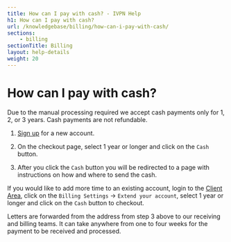 ```yaml
---
title: How can I pay with cash? - IVPN Help
h1: How can I pay with cash?
url: /knowledgebase/billing/how-can-i-pay-with-cash/
sections:
    - billing
sectionTitle: Billing
layout: help-details
weight: 20
---
```

# How can I pay with cash?

<div markdown="1" class="notice notice--info">
Due to the manual processing required we accept cash payments only for 1, 2, or 3 years. Cash payments are not refundable.
</div>

1. [Sign up](/pricing/) for a new account. 

2. On the checkout page, select 1 year or longer and click on the `Cash` button.

3. After you click the `Cash` button you will be redirected to a page with instructions on how and where to send the cash.

If you would like to add more time to an existing account, login to the [Client Area](/account/login/), click on the `Billing Settings` -> `Extend your account`, select 1 year or longer and click on the `Cash` button to checkout.

Letters are forwarded from the address from step 3 above to our receiving and billing teams.  It can take anywhere from one to four weeks for the payment to be received and processed.
